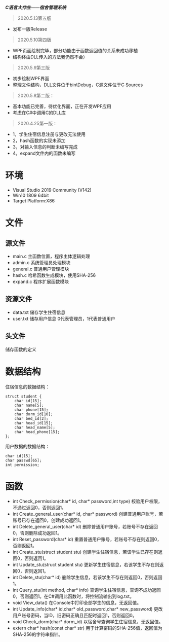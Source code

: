 ***C语言大作业——宿舍管理系统***
>	2020.5.13第五版
* 发布一版Release

>	2020.5.10第四版
* WPF页面绘制完毕，部分功能由于函数返回值的关系未成功移植
* 结构体由DLL传入的方法我仍然不会）

>	2020.5.9第三版
* 初步绘制WPF界面
* 整理文件结构，DLL文件位于bin\Debug，C源文件位于C Sources

>   2020.5.8第二版：
* 基本功能已完善，待优化界面，正在开发WPF应用
* 考虑在C#中调用C的DLL库

>	2020.4.25第一版：
* 1，学生住宿信息注册与更改无法使用
* 2，hash函数的实现未添加
* 3，对输入信息的判断未编写完成
* 4，expand文件内的函数未编写

# 环境
* Visual Studio 2019 Community (V142)
* Win10 1809 64bit
* Target Platform:X86 
# 文件
## 源文件
* main.c 主函数位置，程序主体逻辑处理
* admin.c 系统管理员处理模块
* general.c 普通用户管理模块
* hash.c 哈希函数生成模块，使用SHA-256
* expand.c 程序扩展函数模块
## 资源文件
* data.txt 储存学生住宿信息
* user.txt 储存用户信息 0代表管理员，1代表普通用户
## 头文件
储存函数的定义
# 数据结构
住宿信息的数据结构：
```
struct student {
	char id[15];
	char name[5];
	char phone[15];
	char dorm_id[10];
	char bed_id[2];
	char head_id[15];
	char head_name[5];
	char head_phone[15];
};
```
用户数据的数据结构：
```
char id[15];
char passwd[65];
int permission;
```
# 函数
* int Check_permission(char* id, char* password,int type) 校验用户权限，不通过返回0，否则返回1。
* int Create_general_user(char* id, char* password) 创建普通用户账号，若账号已存在返回0，创建成功返回1。
* int Delete_general_user(char* id) 删除普通用户账号，若账号不存在返回0，否则删除成功返回1。
* int Reset_password(char* id) 重置普通用户账号，若账号不存在则返回0，否则返回1。
* int Create_stu(struct student stu) 创建学生住宿信息，若该学生已存在则返回0，否则返回1。
* int Update_stu(struct student stu) 更新学生住宿信息，若该学生不存在则返回0，否则返回1。
* int Delete_stu(char* id) 删除学生信息，若该学生不存在则返回0，否则返回1。
* int Query_stu(int method, char* info) 查询学生住宿信息，查询不成功返回0，否则返回1。在C#调用此函数时，将控制流输出到log.txt。
* void View_data() 在Console中打印全部学生的信息，无返回值。
* int Update_info(char* id,char* old_password,char* new_password) 更改用户账号密码，当ID，旧密码正确且匹配时返回1，否则返回0。
* void Check_dorm(char* dorm_id) 以宿舍号查询学生住宿信息，无返回值。
* extern char* hash(const char* str) 用于计算密码的SHA-256值，返回值为SHA-256的字符串指针。

